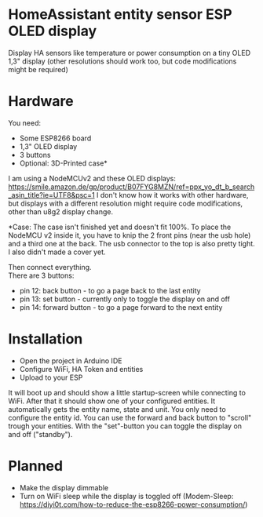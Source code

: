 # HomeAssistant entity sensor ESP OLED display
Display HA sensors like temperature or power consumption on a tiny OLED 1,3" display (other resolutions should work too, but code modifications might be required)


# Hardware
You need:
- Some ESP8266 board
- 1,3" OLED display
- 3 buttons
- Optional: 3D-Printed case*

I am using a NodeMCUv2 and these OLED displays: https://smile.amazon.de/gp/product/B07FYG8MZN/ref=ppx_yo_dt_b_search_asin_title?ie=UTF8&psc=1
I don't know how it works with other hardware, but displays with a different resolution might require code modifications, other than u8g2 display change.

*Case:
The case isn't finished yet and doesn't fit 100%.
To place the NodeMCU v2 inside it, you have to knip the 2 front pins (near the usb hole) and a third one at the back.
The usb connector to the top is also pretty tight.
I also didn't made a cover yet.

Then connect everything.<br>
There are 3 buttons:
- pin 12: back button - to go a page back to the last entity
- pin 13: set button - currently only to toggle the display on and off
- pin 14: forward button - to go a page forward to the next entity

# Installation
- Open the project in Arduino IDE
- Configure WiFi, HA Token and entities
- Upload to your ESP

It will boot up and should show a little startup-screen while connecting to WiFi.
After that it should show one of your configured entities. It automatically gets the entity name, state and unit.
You only need to configure the entity id.
You can use the forward and back button to "scroll" trough your entities.
With the "set"-button you can toggle the display on and off ("standby").



# Planned
- Make the display dimmable
- Turn on WiFi sleep while the display is toggled off (Modem-Sleep: https://diyi0t.com/how-to-reduce-the-esp8266-power-consumption/)


